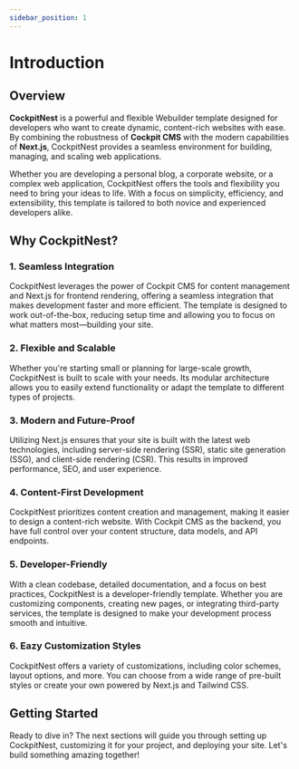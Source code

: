 ```yaml
---
sidebar_position: 1
---
```


# Introduction

## Overview

**CockpitNest** is a powerful and flexible Webuilder template designed for developers who want to create dynamic, content-rich websites with ease. By combining the robustness of **Cockpit CMS** with the modern capabilities of **Next.js**, CockpitNest provides a seamless environment for building, managing, and scaling web applications.

Whether you are developing a personal blog, a corporate website, or a complex web application, CockpitNest offers the tools and flexibility you need to bring your ideas to life. With a focus on simplicity, efficiency, and extensibility, this template is tailored to both novice and experienced developers alike.

## Why CockpitNest?

### 1. **Seamless Integration**

CockpitNest leverages the power of Cockpit CMS for content management and Next.js for frontend rendering, offering a seamless integration that makes development faster and more efficient. The template is designed to work out-of-the-box, reducing setup time and allowing you to focus on what matters most—building your site.

### 2. **Flexible and Scalable**

Whether you're starting small or planning for large-scale growth, CockpitNest is built to scale with your needs. Its modular architecture allows you to easily extend functionality or adapt the template to different types of projects.

### 3. **Modern and Future-Proof**

Utilizing Next.js ensures that your site is built with the latest web technologies, including server-side rendering (SSR), static site generation (SSG), and client-side rendering (CSR). This results in improved performance, SEO, and user experience.

### 4. **Content-First Development**

CockpitNest prioritizes content creation and management, making it easier to design a content-rich website. With Cockpit CMS as the backend, you have full control over your content structure, data models, and API endpoints.

### 5. **Developer-Friendly**

With a clean codebase, detailed documentation, and a focus on best practices, CockpitNest is a developer-friendly template. Whether you are customizing components, creating new pages, or integrating third-party services, the template is designed to make your development process smooth and intuitive.

### 6. **Eazy Customization Styles**

CockpitNest offers a variety of customizations, including color schemes, layout options, and more. You can choose from a wide range of pre-built styles or create your own powered by Next.js and Tailwind CSS.

## Getting Started

Ready to dive in? The next sections will guide you through setting up CockpitNest, customizing it for your project, and deploying your site. Let's build something amazing together!
